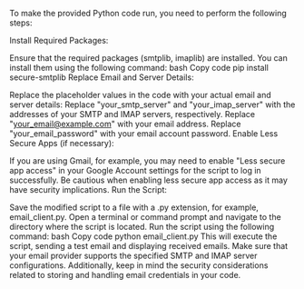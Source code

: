
To make the provided Python code run, you need to perform the following steps:

Install Required Packages:

Ensure that the required packages (smtplib, imaplib) are installed. You can install them using the following command:
bash
Copy code
pip install secure-smtplib
Replace Email and Server Details:

Replace the placeholder values in the code with your actual email and server details:
Replace "your_smtp_server" and "your_imap_server" with the addresses of your SMTP and IMAP servers, respectively.
Replace "your_email@example.com" with your email address.
Replace "your_email_password" with your email account password.
Enable Less Secure Apps (if necessary):

If you are using Gmail, for example, you may need to enable "Less secure app access" in your Google Account settings for the script to log in successfully. Be cautious when enabling less secure app access as it may have security implications.
Run the Script:

Save the modified script to a file with a .py extension, for example, email_client.py.
Open a terminal or command prompt and navigate to the directory where the script is located.
Run the script using the following command:
bash
Copy code
python email_client.py
This will execute the script, sending a test email and displaying received emails.
Make sure that your email provider supports the specified SMTP and IMAP server configurations. Additionally, keep in mind the security considerations related to storing and handling email credentials in your code.





